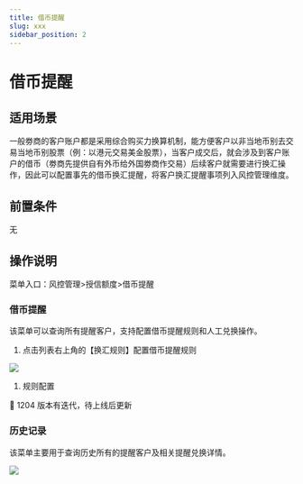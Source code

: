 ```yaml
---
title: 借币提醒
slug: xxx
sidebar_position: 2
---
```



# 借币提醒

## 适用场景

一般劵商的客户账户都是采用综合购买力换算机制，能方便客户以非当地币别去交易当地币别股票（例：以港元交易美金股票），当客户成交后，就会涉及到客户账户的借币（劵商先提供自有外币给外国劵商作交易）后续客户就需要进行换汇操作，因此可以配置事先的借币换汇提醒，将客户换汇提醒事项列入风控管理维度。

## 前置条件

无

## 操作说明

菜单入口：风控管理&gt;授信额度&gt;借币提醒

### 借币提醒

该菜单可以查询所有提醒客户，支持配置借币提醒规则和人工兑换操作。

1. 点击列表右上角的【换汇规则】配置借币提醒规则

<img src="/assets/CUSgbEbPLogSZyxUcCScPDN5nAm.png" src-width="3389" src-height="1286" align="center"/>

1. 规则配置

<div class="callout callout-bg-2 callout-border-2">
<p>📌 1204 版本有迭代，待上线后更新</p>
</div>

### 历史记录

该菜单主要用于查询历史所有的提醒客户及相关提醒兑换详情。

<img src="/assets/QG7vb6a0gopDZOx5NAucgHIpnrd.png" src-width="3198" src-height="1070" align="center"/>

